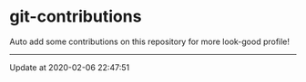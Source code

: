 # git-contributions

Auto add some contributions on this repository for more look-good profile!

---

Update at 2020-02-06 22:47:51
